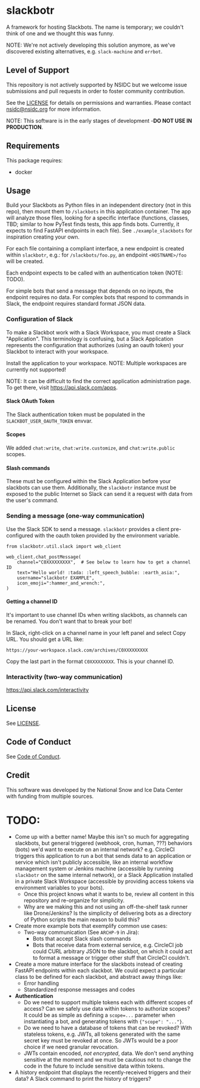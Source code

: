 # slackbotr

A framework for hosting Slackbots. The name is temporary; we couldn't think of one and
we thought this was funny.

NOTE: We're not actively developing this solution anymore, as we've discovered existing
alternatives, e.g. `slack-machine` and `errbot`.


## Level of Support

This repository is not actively supported by NSIDC but we welcome issue submissions and 
pull requests in order to foster community contribution.

See the [LICENSE](LICENSE) for details on permissions and warranties. Please contact 
nsidc@nsidc.org for more information.

NOTE: This software is in the early stages of development -**DO NOT USE IN PRODUCTION**.


## Requirements

This package requires:

* docker


## Usage

Build your Slackbots as Python files in an independent directory (not in this repo),
then mount them to `/slackbots` in this application container. The app will analyze
those files, looking for a specific interface (functions, classes, TBD; similar to how
PyTest finds tests, this app finds bots. Currently, it expects to find FastAPI endpoints
in each file). See `./example_slackbots` for inspiration creating your own.

For each file containing a compliant interface, a new endpoint is created within
`slackbotr`, e.g.: for `/slackbots/foo.py`, an endpoint `<HOSTNAME>/foo` will be
created.

Each endpoint expects to be called with an authentication token (NOTE: TODO).

For simple bots that send a message that depends on no inputs, the endpoint requires no
data. For complex bots that respond to commands in Slack, the endpoint requires standard
format JSON data.


### Configuration of Slack

To make a Slackbot work with a Slack Workspace, you must create a Slack "Application".
This terminology is confusing, but a Slack Application represents the configuration that
authorizes (using an oauth token) your Slackbot to interact with your workspace.

Install the application to your workspace. NOTE: Multiple workspaces are currently not
supported!

NOTE: It can be difficult to find the correct application administration page. To get
there, visit <https://api.slack.com/apps>.


#### Slack OAuth Token

The Slack authentication token must be populated in the `SLACKBOT_USER_OAUTH_TOKEN`
envvar.


#### Scopes

We added `chat:write`, `chat:write.customize`, and `chat:write.public` scopes.


#### Slash commands

These must be configured within the Slack Application before your slackbots can use
them. Additionally, the `slackbotr` instance must be exposed to the public Internet so
Slack can send it a request with data from the user's command.


### Sending a message (one-way communication)

Use the Slack SDK to send a message. `slackbotr` provides a client pre-configured with
the oauth token provided by the environment variable.

```
from slackbotr.util.slack import web_client

web_client.chat_postMessage(
    channel="C0XXXXXXXXX",  # See below to learn how to get a channel ID
    text="Hello world! :tada: :left_speech_bubble: :earth_asia:",
    username="slackbotr EXAMPLE",
    icon_emoji=":hammer_and_wrench:",
)
```

#### Getting a channel ID

It's important to use channel IDs when writing slackbots, as channels can be renamed.
You don't want that to break your bot!

In Slack, right-click on a channel name in your left panel and select Copy URL. You
should get a URL like:

```
https://your-workspace.slack.com/archives/C0XXXXXXXXX
```

Copy the last part in the format `C0XXXXXXXXX`. This is your channel ID.


### Interactivity (two-way communication)

https://api.slack.com/interactivity


## License

See [LICENSE](LICENSE).

## Code of Conduct

See [Code of Conduct](CODE_OF_CONDUCT.md).

## Credit

This software was developed by the National Snow and Ice Data Center with funding from multiple sources.


# TODO:

* Come up with a better name! Maybe this isn't so much for aggregating slackbots, but
  general triggered (webhook, cron, human, ???) behaviors (bots) we'd want to execute on
  an internal network? e.g.  CircleCI triggers this application to run a bot that sends
  data to an application or service which isn't publicly accessible, like an internal
  workflow management system or Jenkins machine (accessible by running `slackbotr` on
  the same internal network), or a Slack Application installed in a private Slack
  Workspace (accessible by providing access tokens via environment variables to your
  bots).
  * Once this project knows what it wants to be, review all content in this repository
    and re-organize for simplicity.
  * Why are we making this and not using an off-the-shelf task runner like
    Drone/Jenkins? Is the simplicity of delivering bots as a directory of Python
    scripts the main reason to build this?
* Create more example bots that exemplify common use cases:
  * Two-way communication (See `ARCHP-9` in Jira):
    * Bots that accept Slack slash commands
    * Bots that receive data from external service, e.g. CircleCI job could CURL
      arbitrary JSON to the slackbot, on which it could act to format a message or
      trigger other stuff that CircleCI couldn't.
* Create a more mature interface for the slackbots instead of creating FastAPI endpoints
  within each slackbot. We could expect a particular class to be defined for each
  slackbot, and abstract away things like:
  * Error handling
  * Standardized response messages and codes
* **Authentication**
  * Do we need to support multiple tokens each with different scopes of access? Can we
    safely use data within tokens to authorize scopes? It could be as simple as defining
    a `scope=...` parameter when instantiating a bot, and generating tokens with
    `{"scope": "..."}`.
  * Do we need to have a database of tokens that can be revoked? With stateless tokens,
    e.g. JWTs, all tokens generated with the same secret key must be revoked at once. So
    JWTs would be a poor choice if we need granular revocation.
  * JWTs contain encoded, _not encrypted_, data. We don't send anything sensitive at the
    moment and we must be cautious not to change the code in the future to include
    sensitive data within tokens.
* A history endpoint that displays the recently-received triggers and their data? A
  Slack command to print the history of triggers?
